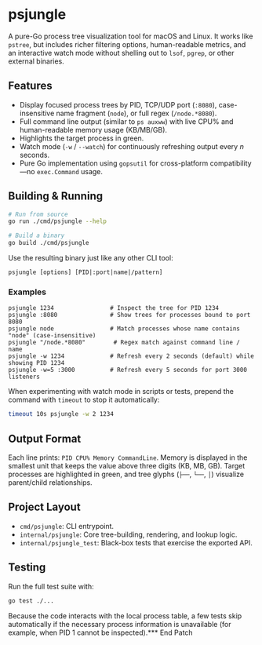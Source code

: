 # psjungle

A pure-Go process tree visualization tool for macOS and Linux. It works like `pstree`, but includes richer filtering options, human-readable metrics, and an interactive watch mode without shelling out to `lsof`, `pgrep`, or other external binaries.

## Features

- Display focused process trees by PID, TCP/UDP port (`:8080`), case-insensitive name fragment (`node`), or full regex (`/node.*8080`).
- Full command line output (similar to `ps auxww`) with live CPU% and human-readable memory usage (KB/MB/GB).
- Highlights the target process in green.
- Watch mode (`-w` / `--watch`) for continuously refreshing output every *n* seconds.
- Pure Go implementation using `gopsutil` for cross-platform compatibility—no `exec.Command` usage.

## Building & Running

```bash
# Run from source
go run ./cmd/psjungle --help

# Build a binary
go build ./cmd/psjungle
```

Use the resulting binary just like any other CLI tool:

```
psjungle [options] [PID|:port|name|/pattern]
```

### Examples

```
psjungle 1234                # Inspect the tree for PID 1234
psjungle :8080               # Show trees for processes bound to port 8080
psjungle node                # Match processes whose name contains "node" (case-insensitive)
psjungle "/node.*8080"        # Regex match against command line / name
psjungle -w 1234             # Refresh every 2 seconds (default) while showing PID 1234
psjungle -w=5 :3000          # Refresh every 5 seconds for port 3000 listeners
```

When experimenting with watch mode in scripts or tests, prepend the command with `timeout` to stop it automatically:

```bash
timeout 10s psjungle -w 2 1234
```

## Output Format

Each line prints: `PID CPU% Memory CommandLine`. Memory is displayed in the smallest unit that keeps the value above three digits (KB, MB, GB). Target processes are highlighted in green, and tree glyphs (`├──`, `└──`, `│`) visualize parent/child relationships.

## Project Layout

- `cmd/psjungle`: CLI entrypoint.
- `internal/psjungle`: Core tree-building, rendering, and lookup logic.
- `internal/psjungle_test`: Black-box tests that exercise the exported API.

## Testing

Run the full test suite with:

```bash
go test ./...
```

Because the code interacts with the local process table, a few tests skip automatically if the necessary process information is unavailable (for example, when PID 1 cannot be inspected).*** End Patch
